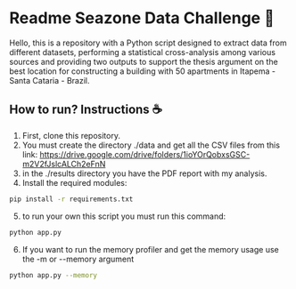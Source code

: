 # Readme Seazone Data Challenge 📜

Hello, this is a repository with a Python script designed to extract data from different datasets, performing a statistical cross-analysis among various sources and providing two outputs to support the thesis argument on the best location for constructing a building with 50 apartments in Itapema - Santa Cataria - Brazil.

## How to run? Instructions ☕️

1. First, clone this repository.
2. You must create the directory ./data and get all the CSV files from this link: https://drive.google.com/drive/folders/1ioYOrQobxsGSC-m2V2fJslcALCh2eFnN
3. in the ./results directory you have the PDF report with my analysis.
4. Install the required modules:

```bash
pip install -r requirements.txt
```

5. to run your own this script you must run this command:

```bash
python app.py
```

6. If you want to run the memory profiler and get the memory usage use the -m or --memory argument

```bash
python app.py --memory
```
